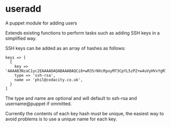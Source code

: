 # useradd #

A puppet module for adding users

Extends existing functions to perform tasks such as adding SSH keys in a simplified way.

SSH keys can be added as an array of hashes as follows:

    keys => [  
      {  
        key => 'AAAAB3NzaC1yc2EAAAADAQABAAABAQCi8+wR3SrNXcRpoyM73CpYL5zPZ+w4uVyHVvYgR76d6GHEQDnWwp1Ln0B5mkKLxbC+enum0sfi5wX//tZW0E+JV34NlruJ4dsFkAY6wwpqKJTv3lUZwJvYD72mexyHMQ0VJ510KFHGVhil/XIk0MnvFPOq904DzS4pYGhUn2QSTThyk7XWc6NZFEX9PMsvtoBnPv7mGi/x9XWqGOsEKTV8s+uO/B09fy/vZkUu1ze/dHitrcZVDHVZVwT+6T3g3K/IY5Cz+acbyFHs/yoXk9RgVafNTTkvTeufTeRc8cWIfX9oHY8pinw5kTx9pNlQwtSKz+hihCnBRk/Y8NZPBQHl',  
        type => 'ssh-rsa',  
        name => 'phil@codacity.co.uk',  
      }  
    ]

The type and name are optional and will default to ssh-rsa and username@puppet if ommitted.

Currently the contents of each key hash must be unique, the easiest way to avoid problems is to use a unique name for each key.